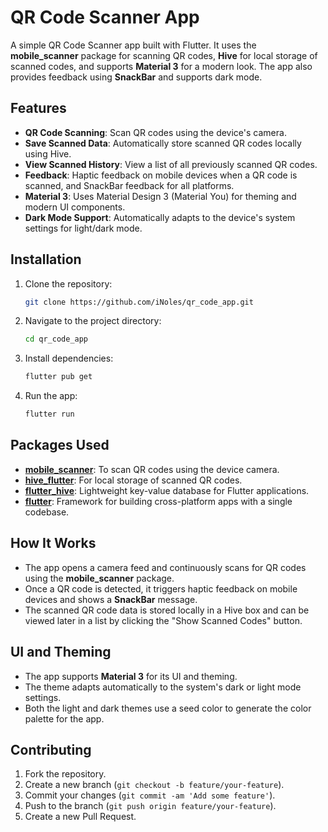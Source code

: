 # QR Code Scanner App

A simple QR Code Scanner app built with Flutter. It uses the **mobile_scanner** package for scanning QR codes, **Hive** for local storage of scanned codes, and supports **Material 3** for a modern look. The app also provides feedback using **SnackBar** and supports dark mode.

## Features

- **QR Code Scanning**: Scan QR codes using the device's camera.
- **Save Scanned Data**: Automatically store scanned QR codes locally using Hive.
- **View Scanned History**: View a list of all previously scanned QR codes.
- **Feedback**: Haptic feedback on mobile devices when a QR code is scanned, and SnackBar feedback for all platforms.
- **Material 3**: Uses Material Design 3 (Material You) for theming and modern UI components.
- **Dark Mode Support**: Automatically adapts to the device's system settings for light/dark mode.

## Installation

1. Clone the repository:

    ```bash
    git clone https://github.com/iNoles/qr_code_app.git
    ```

2. Navigate to the project directory:

    ```bash
    cd qr_code_app
    ```

3. Install dependencies:

    ```bash
    flutter pub get
    ```

4. Run the app:

    ```bash
    flutter run
    ```

## Packages Used

- [**mobile_scanner**](https://pub.dev/packages/mobile_scanner): To scan QR codes using the device camera.
- [**hive_flutter**](https://pub.dev/packages/hive_flutter): For local storage of scanned QR codes.
- [**flutter_hive**](https://pub.dev/packages/hive): Lightweight key-value database for Flutter applications.
- [**flutter**](https://flutter.dev/): Framework for building cross-platform apps with a single codebase.

## How It Works

- The app opens a camera feed and continuously scans for QR codes using the **mobile_scanner** package.
- Once a QR code is detected, it triggers haptic feedback on mobile devices and shows a **SnackBar** message.
- The scanned QR code data is stored locally in a Hive box and can be viewed later in a list by clicking the "Show Scanned Codes" button.

## UI and Theming

- The app supports **Material 3** for its UI and theming.
- The theme adapts automatically to the system's dark or light mode settings.
- Both the light and dark themes use a seed color to generate the color palette for the app.

## Contributing

1. Fork the repository.
2. Create a new branch (`git checkout -b feature/your-feature`).
3. Commit your changes (`git commit -am 'Add some feature'`).
4. Push to the branch (`git push origin feature/your-feature`).
5. Create a new Pull Request.
